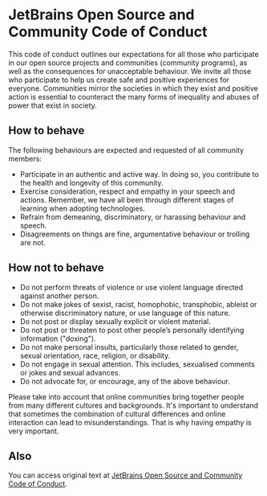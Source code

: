 # JetBrains Open Source and Community Code of Conduct

This code of conduct outlines our expectations for all those who participate in our
open source projects and communities (community programs), as well as the consequences
for unacceptable behaviour. We invite all those who participate to help us create safe
and positive experiences for everyone. Communities mirror the societies in which they
exist and positive action is essential to counteract the many forms of inequality and
abuses of power that exist in society.

## How to behave

The following behaviours are expected and requested of all community members:

- Participate in an authentic and active way. In doing so, you contribute to the health and longevity of this community.
- Exercise consideration, respect and empathy in your speech and actions. Remember, we have all been through different stages of learning when adopting technologies.
- Refrain from demeaning, discriminatory, or harassing behaviour and speech.
- Disagreements on things are fine, argumentative behaviour or trolling are not.

## How not to behave

- Do not perform threats of violence or use violent language directed against another person.
- Do not make jokes of sexist, racist, homophobic, transphobic, ableist or otherwise discriminatory nature, or use language of this nature.
- Do not post or display sexually explicit or violent material.
- Do not post or threaten to post other people’s personally identifying information ("doxing").
- Do not make personal insults, particularly those related to gender, sexual orientation, race, religion, or disability.
- Do not engage in sexual attention. This includes, sexualised comments or jokes and sexual advances.
- Do not advocate for, or encourage, any of the above behaviour.


Please take into account that online communities bring together people from many
different cultures and backgrounds. It's important to understand that sometimes
the combination of cultural differences and online interaction can lead to misunderstandings.
That is why having empathy is very important.

## Also

You can access original text at
[JetBrains Open Source and Community Code of Conduct](https://confluence.jetbrains.com/display/ALL/JetBrains+Open+Source+and+Community+Code+of+Conduct).